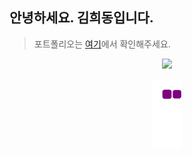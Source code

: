 ## 안녕하세요. 김희동입니다.
> 포트폴리오는 [여기](https://sulky-branch-08e.notion.site/Heedong-Kim-f0962ce4ba2947f68ffb3c3815846f80)에서 확인해주세요.

<p align="center"><img src="https://user-images.githubusercontent.com/59307414/218962200-c54342e6-c53c-41db-a713-0c30ed29f78f.gif"></p>

<p align="center"><img src="https://github.com/ruthetum/ruthetum/blob/output/github-contribution-grid-snake.gif"></p>
